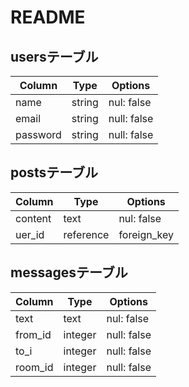 # README

## usersテーブル

| Column        | Type            | Options                  |
| ------------- | --------------- | ------------------------ |
| name          | string          | nul:  false              |
| email         | string          | null: false              |
| password      | string          | null: false              |

## postsテーブル

| Column        | Type            | Options                  |
| ------------- | --------------- | ------------------------ |
| content       | text          | nul:  false              |
| uer_id        | reference       | foreign_key              |


## messagesテーブル

| Column        | Type            | Options                  |
| ------------- | --------------- | ------------------------ |
| text          | text            | nul:  false              |
| from_id       | integer         | null: false              |
| to_i          | integer         | null: false              |
| room_id       | integer         | null: false              |

